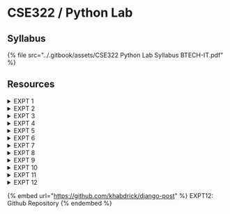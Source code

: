 # CSE322 / Python Lab

## Syllabus

{% file src="../.gitbook/assets/CSE322 Python Lab Syllabus BTECH-IT.pdf" %}

## Resources

<details>

<summary>EXPT 1</summary>

Write a python program to demonstrate working of lists.

* READ: [https://www.wscubetech.com/resources/python/lists](https://www.wscubetech.com/resources/python/lists)

</details>

<details>

<summary>EXPT 2</summary>

Write a python program to demonstrate working of tuples.

* READ: [https://www.wscubetech.com/resources/python/tuples](https://www.wscubetech.com/resources/python/tuples)

</details>

<details>

<summary>EXPT 3</summary>

Write a python program to demonstrate working of dictionaries and conditional statements.

* CONDITIONAL STATEMENTS: [https://www.wscubetech.com/resources/python/conditional-statements](https://www.wscubetech.com/resources/python/conditional-statements)
* DICTIONARY: [https://www.dataquest.io/blog/python-dictionaries/](https://www.dataquest.io/blog/python-dictionaries/)

</details>

<details>

<summary>EXPT 4</summary>

Write a python program to demonstrate working of Inheritance and other OOP concepts.

* INHERITANCE: [https://www.wscubetech.com/resources/python/inheritance](https://www.wscubetech.com/resources/python/inheritance)
* ENCAPSULATION: [https://www.wscubetech.com/resources/python/encapsulation](https://www.wscubetech.com/resources/python/encapsulation)
* POLYMORPHISM; [https://www.wscubetech.com/resources/python/polymorphism](https://www.wscubetech.com/resources/python/polymorphism)
* ABSTRACTION: [https://www.wscubetech.com/resources/python/data-abstraction](https://www.wscubetech.com/resources/python/data-abstraction)

</details>

<details>

<summary>EXPT 5</summary>

Write a python program to demonstrate regular expressions like match function, search function, pattern search function.

* READ: [https://developers.google.com/edu/python/regular-expressions](https://developers.google.com/edu/python/regular-expressions)

</details>

<details>

<summary>EXPT 6</summary>

Write a python program for reading data from CSV file.

* TUTORIAL: [https://www.geeksforgeeks.org/reading-csv-files-in-python/?ref=ml\_lbp](https://www.geeksforgeeks.org/reading-csv-files-in-python/?ref=ml_lbp)

</details>

<details>

<summary>EXPT 7</summary>

Write a python program for writing data in CSV file.

* TUTORIAL: [https://www.geeksforgeeks.org/writing-csv-files-in-python/?ref=ml\_lbp](https://www.geeksforgeeks.org/writing-csv-files-in-python/?ref=ml_lbp)

</details>

<details>

<summary>EXPT 8</summary>

Write a python program for reading data from text file.

* TUTORIAL: [https://www.freecodecamp.org/news/file-handling-in-python/](https://www.freecodecamp.org/news/file-handling-in-python/)

</details>

<details>

<summary>EXPT 9</summary>

Write a python program for writing data from text file.

* TUTORIAL: [https://www.freecodecamp.org/news/file-handling-in-python/](https://www.freecodecamp.org/news/file-handling-in-python/)

</details>

<details>

<summary>EXPT 10</summary>

Write a python program for image analysis using open CV.

* READ: [https://neptune.ai/blog/image-processing-python](https://neptune.ai/blog/image-processing-python)
* TUTORIAL: [https://pythonprogramming.net/loading-images-python-opencv-tutorial/](https://pythonprogramming.net/loading-images-python-opencv-tutorial/)

</details>

<details>

<summary>EXPT 11</summary>

Write a program to demonstrate connection with postgresql

* TUTORIAL: [https://www.datacamp.com/tutorial/tutorial-postgresql-python](https://www.datacamp.com/tutorial/tutorial-postgresql-python)

</details>

<details>

<summary>EXPT 12</summary>

Develop a dynamic website using Django framework and postgresql as backend.

* TUTORIAL: [https://betterstack.com/community/guides/scaling-python/django-postgresql/](https://betterstack.com/community/guides/scaling-python/django-postgresql/)

</details>

{% embed url="https://github.com/khabdrick/django-post" %}
EXPT12: Github Repository
{% endembed %}

